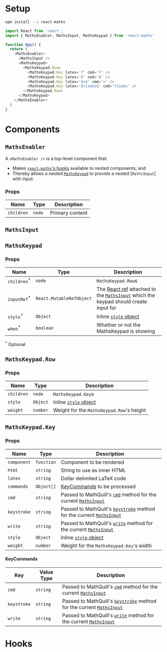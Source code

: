 # Setup

```bash
npm install --s react-maths
```

```js
import React from 'react';
import { MathsEnabler, MathsInput, MathsKeypad } from 'react-maths'

function App() {
  return (
    <MathsEnabler>
      <MathsInput />
      <MathsKeypad>
        <MathsKeypad.Row>
          <MathsKeypad.Key latex='7' cmd='7' />
          <MathsKeypad.Key latex='8' cmd='8' />
          <MathsKeypad.Key latex='$+$' cmd='+' />
          <MathsKeypad.Key latex='$\times$' cmd='\times' />
        </MathsKeypad.Row>
      </MathsKeypad>
    </MathsEnabler>
  )
}
```

# Components

## `MathsEnabler`
A `<MathsEnabler />` is a top-level component that:
- Makes [`react-maths`'s hooks](#hooks) available to nested components; and
- Thereby allows a nested [`MathsKeypad`](#mathskeypad) to provide a nested [`MathsInput`] with input.

### Props
|Name|Type|Description|
|---|---|---|
|`children`|`node`|Primary content|

## `MathsInput`

## `MathsKeypad`
### Props
|Name|Type|Description|
|---|---|---|
|`children`<sup>*</sup>|`node`|`MathsKeypad.Row`s|
|`inputRef`<sup>*</sup>|`React.MutableRefObject`|The [React ref](https://reactjs.org/docs/refs-and-the-dom.html) attached to the [`MathsInput`](#mathsinput) which the keypad should create input for|
|`style`<sup>*</sup>|`Object`|Inline [`style` object](https://reactjs.org/docs/dom-elements.html#style)|
|`when`<sup>*</sup>|`boolean`|Whether or not the MathsKeypad is showing|
<sup>*</sup> Optional

## `MathsKeypad.Row`
### Props
|Name|Type|Description|
|---|---|---|
|`children`|`node`|`MathsKeypad.Key`s|
|`style`|`Object`|Inline [`style` object](https://reactjs.org/docs/dom-elements.html#style)|
|`weight`|`number`|Weight for the `MathsKeypad.Row`'s height|

## `MathsKeypad.Key`
### Props
|Name|Type|Description|
|---|---|---|
|`component`|`function`|Component to be rendered|
|`html`|`string`|String to use as inner HTML|
|`latex`|`string`|Dollar delimited LaTeX code|
|`commands`|`Object[]`|[KeyCommands](#keycommands) to be processed|
|`cmd`|`string`|Passed to MathQuill's [`cmd`](http://docs.mathquill.com/en/latest/Api_Methods/#cmdlatex_string) method for the current [`MathsInput`](#mathsinput)|
|`keystroke`|`string`|Passed to MathQuill's [`keystroke`](http://docs.mathquill.com/en/latest/Api_Methods/#keystrokekeys) method for the current [`MathsInput`](#mathsinput)|
|`write`|`string`|Passed to MathQuill's [`write`](http://docs.mathquill.com/en/latest/Api_Methods/#writelatex_string) method for the current [`MathsInput`](#mathsinput)|
|`style`|`Object`|Inline [`style` object](https://reactjs.org/docs/dom-elements.html#style)|
|`weight`|`number`|Weight for the `MathsKeypad.Key`'s width|

#### KeyCommands
|Key|Value Type|Description|
|---|---|---|
|`cmd`|`string`|Passed to MathQuill's [`cmd`](http://docs.mathquill.com/en/latest/Api_Methods/#cmdlatex_string) method for the current [`MathsInput`](#mathsinput)|
|`keystroke`|`string`|Passed to MathQuill's [`keystroke`](http://docs.mathquill.com/en/latest/Api_Methods/#keystrokekeys) method for the current [`MathsInput`](#mathsinput)|
|`write`|`string`|Passed to MathQuill's [`write`](http://docs.mathquill.com/en/latest/Api_Methods/#writelatex_string) method for the current [`MathsInput`](#mathsinput)|


# Hooks
